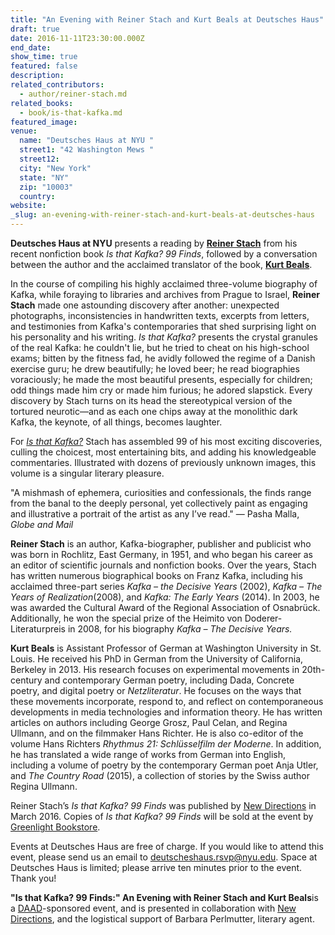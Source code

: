 ```yaml
---
title: "An Evening with Reiner Stach and Kurt Beals at Deutsches Haus"
draft: true
date: 2016-11-11T23:30:00.000Z
end_date:
show_time: true
featured: false
description:
related_contributors:
  - author/reiner-stach.md
related_books:
  - book/is-that-kafka.md
featured_image: 
venue:
  name: "Deutsches Haus at NYU "
  street1: "42 Washington Mews "
  street12:
  city: "New York"
  state: "NY"
  zip: "10003"
  country:
website:
_slug: an-evening-with-reiner-stach-and-kurt-beals-at-deutsches-haus
---
```


**Deutsches Haus at NYU** presents a reading by [**Reiner Stach**](http://www.reinerstach.de/) from his recent nonfiction book _Is that Kafka? 99 Finds_, followed by a conversation between the author and the acclaimed translator of the book, [**Kurt Beals**](https://kurtbeals.com/).

In the course of compiling his highly acclaimed three-volume biography of Kafka, while foraying to libraries and archives from Prague to Israel, **Reiner Stach** made one astounding discovery after another: unexpected photographs, inconsistencies in handwritten texts, excerpts from letters, and testimonies from Kafka's contemporaries that shed surprising light on his personality and his writing. _Is that Kafka?_ presents the crystal granules of the real Kafka: he couldn't lie, but he tried to cheat on his high-school exams; bitten by the fitness fad, he avidly followed the regime of a Danish exercise guru; he drew beautifully; he loved beer; he read biographies voraciously; he made the most beautiful presents, especially for children; odd things made him cry or made him furious; he adored slapstick. Every discovery by Stach turns on its head the stereotypical version of the tortured neurotic—and as each one chips away at the monolithic dark Kafka, the keynote, of all things, becomes laughter.

For _[Is that Kafka?](http://www.ndbooks.com/book/is-that-kafka/)_ Stach has assembled 99 of his most exciting discoveries, culling the choicest, most entertaining bits, and adding his knowledgeable commentaries. Illustrated with dozens of previously unknown images, this volume is a singular literary pleasure.

"A mishmash of ephemera, curiosities and confessionals, the finds range from the banal to the deeply personal, yet collectively paint as engaging and illustrative a portrait of the artist as any I’ve read."
— Pasha Malla, _Globe and Mail_

**Reiner Stach** is an author, Kafka-biographer, publisher and publicist who was born in Rochlitz, East Germany, in 1951, and who began his career as an editor of scientific journals and nonfiction books. Over the years, Stach has written numerous biographical books on Franz Kafka, including his acclaimed three-part series _Kafka – the Decisive Years_ (2002), _Kafka – The Years of Realization_(2008), and _Kafka: The Early Years_ (2014). In 2003, he was awarded the Cultural Award of the Regional Association of Osnabrück. Additionally, he won the special prize of the Heimito von Doderer-Literaturpreis in 2008, for his biography _Kafka – The Decisive Years._

**Kurt Beals** is Assistant Professor of German at Washington University in St. Louis. He received his PhD in German from the University of California, Berkeley in 2013\. His research focuses on experimental movements in 20th-century and contemporary German poetry, including Dada, Concrete poetry, and digital poetry or _Netzliteratur_. He focuses on the ways that these movements incorporate, respond to, and reflect on contemporaneous developments in media technologies and information theory. He has written articles on authors including George Grosz, Paul Celan, and Regina Ullmann, and on the filmmaker Hans Richter. He is also co-editor of the volume Hans Richters _Rhythmus 21: Schlüsselfilm der Moderne_. In addition, he has translated a wide range of works from German into English, including a volume of poetry by the contemporary German poet Anja Utler, and _The Country Road_ (2015), a collection of stories by the Swiss author Regina Ullmann.

Reiner Stach’s _Is that Kafka? 99 Finds_ was published by [New Directions](http://www.ndbooks.com/) in March 2016\. Copies of _Is that Kafka? 99 Finds_ will be sold at the event by [Greenlight Bookstore](http://www.greenlightbookstore.com/).

Events at Deutsches Haus are free of charge. If you would like to attend this event, please send us an email to [deutscheshaus.rsvp@nyu.edu](http://deutscheshaus.as.nyu.edu/object/deutscheshaus.rsvp@nyu.edu). Space at Deutsches Haus is limited; please arrive ten minutes prior to the event. Thank you!

**"Is that Kafka? 99 Finds:" An Evening with Reiner Stach and Kurt Beals**is a [DAAD](https://www.daad.de/en/)-sponsored event, and is presented in collaboration with [New Directions](http://www.ndbooks.com/), and the logistical support of Barbara Perlmutter, literary agent.


